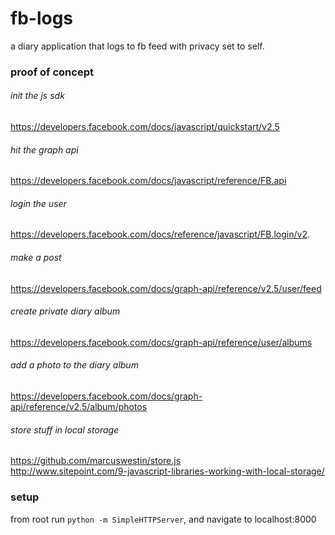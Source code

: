 # fb-logs

a diary application that logs to fb feed with privacy set to self.

### proof of concept

###### init the js sdk
https://developers.facebook.com/docs/javascript/quickstart/v2.5

###### hit the graph api
https://developers.facebook.com/docs/javascript/reference/FB.api

###### login the user
https://developers.facebook.com/docs/reference/javascript/FB.login/v2.

###### make a post
https://developers.facebook.com/docs/graph-api/reference/v2.5/user/feed

###### create private diary album
https://developers.facebook.com/docs/graph-api/reference/user/albums

###### add a photo to the diary album
https://developers.facebook.com/docs/graph-api/reference/v2.5/album/photos

###### store stuff in local storage
https://github.com/marcuswestin/store.js <br/>
http://www.sitepoint.com/9-javascript-libraries-working-with-local-storage/

### setup

from root run `python -m SimpleHTTPServer`, and navigate to localhost:8000
